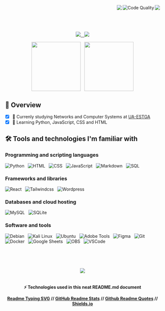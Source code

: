 <!-- Welcome text and badges -->
<div align="center">
  <img align="right" src="https://pageview.vercel.app/?github_user=afaa97" />
  <img align="right" src="https://img.shields.io/badge/code%20quality-A%20for%20effort-success" alt="Code Quality" />
  <img align="right" src="https://readme-typing-svg.herokuapp.com?font=Secular+One&size=30&duration=2500&color=ADBAC7&center=true&vCenter=true&width=500&lines=Hello+world!%F0%9F%91%8B+;My+name+is+Andrew;Nice+to+meet+you!" />
</div>

<br>
<h1></h1>
<br/>

<!-- Social media links -->
<p align="center">
  <a href="https://www.google.com/search?q=not+yet" target="_blank">
    <img src="https://img.shields.io/badge/»-LinkedIn-%230077B5?style=for-the-badge&logo=linkedin&logoColor=white&color=black"> &nbsp;
  </a> 
  <a href="https://discord.com/users/234263075081945090" target="_blank">
   <img src="https://img.shields.io/badge/»-Discord-7289DA?style=for-the-badge&logo=discord&logoColor=white&color=black">
  </a> 
</p>

<!-- Stats and programming languages -->
<div align="center">
  <img height="160px" src="https://github-readme-stats.vercel.app/api?username=afaa97&show_icons=true&title_color=0cf574&text_color=ffffff&icon_color=0cf574&bg_color=09131b&include_all_commits=true&count_private=true&hide_border=true&border_radius=10" /> &nbsp;
  <img height="160px" src="https://github-readme-stats.vercel.app/api/top-langs/?username=afaa97&layout=compact&hide=dockerfile,shell&langs_count=7&title_color=0cf574&text_color=ffffff&bg_color=09131b&hide_border=true&border_radius=6" />
</div>

## 📝 Overview

- [x] 🔭 Currenly studying Networks and Computer Systems at [UA-ESTGA](https://www.ua.pt/pt/estga/)
- [x] 🌱 Learning Python, JavaScript, CSS and HTML

## 🛠️ Tools and technologies I'm familiar with

### Programming and scripting languages

<p>
    <img alt="Python" src="https://img.shields.io/badge/»-Python-14354C.svg?logo=python&logoColor=white&color=blue"> &nbsp;
      <img alt="HTML" src="https://img.shields.io/badge/»-HTML-E34F26.svg?logo=html5&logoColor=white&color=blue"> &nbsp;
    <img alt="CSS" src="https://img.shields.io/badge/»-CSS-1572B6.svg?logo=css3&logoColor=white&color=blue"> &nbsp;
    <img alt="JavaScript" src="https://img.shields.io/badge/»-JavaScript-F7DF1E.svg?logo=javascript&logoColor=white&color=blue"> &nbsp;
    <img alt="Markdown" src="https://img.shields.io/badge/»-Markdown-000000.svg?logo=markdown&logoColor=white&color=blue"> &nbsp;
    <img alt="SQL" src="https://custom-icon-badges.herokuapp.com/badge/»-SQL-025E8C.svg?logo=database&logoColor=white&color=blue">
</p>

### Frameworks and libraries

<p>
    <img alt="React" src="https://img.shields.io/badge/»-React-20232a.svg?logo=react&logoColor=white&color=2bbc8a"> &nbsp;
    <img alt="Tailwindcss" src="https://img.shields.io/badge/»-Tailwindcss-013243.svg?logo=tailwindcss&logoColor=white&color=2bbc8a"> &nbsp;
    <img alt="Wordpress" src="https://img.shields.io/badge/»-Wordpress-21759B?logo=wordpress&logoColor=white&color=2bbc8a">
</p>

### Databases and cloud hosting

<p>
    <img alt="MySQL" src="https://img.shields.io/badge/»-MySQL-00f.svg?logo=mysql&logoColor=white&color=yellow"> &nbsp;
    <img alt="SQLite" src ="https://img.shields.io/badge/»-SQLite-07405e.svg?logo=sqlite&logoColor=white&color=yellow">
</p>

### Software and tools

<p>
    <img alt="Debian" src="https://img.shields.io/badge/»-Debian-informational?style=flat&logo=debian&logoColor=white&color=red"> &nbsp;
    <img alt="Kali Linux" src="https://img.shields.io/badge/»-Kali%20Linux-informational?style=flat&logo=kali-linux&logoColor=white&color=red"> &nbsp;
    <img alt="Ubuntu" src="https://img.shields.io/badge/»-Ubuntu-informational?style=flat&logo=ubuntu&logoColor=white&color=red"> &nbsp;  
    <img alt="Adobe Tools" src="https://img.shields.io/badge/»-Adobe%20Tools-informational?logo=adobe&logoColor=white&color=red"> &nbsp;
    <img alt="Figma" src="https://img.shields.io/badge/»-Figma-informational?logo=figma&logoColor=white&color=red"> &nbsp;
    <img alt="Git" src="https://img.shields.io/badge/»-Git-F05033.svg?logo=git&logoColor=white&color=red"> &nbsp;
    <img alt="Docker" src="https://img.shields.io/badge/»-Docker-informational?logo=docker&logoColor=white&color=red"> &nbsp;
    <img alt="Google Sheets" src="https://img.shields.io/badge/»-Google%20Sheets-34A853.svg?logo=google%20sheets&logoColor=white&color=red"> &nbsp;
    <img alt="OBS" src="https://img.shields.io/badge/»-OBS-302E31?logo=obs-studio&logoColor=white&color=red"> &nbsp;
    <img alt="VSCode" src="https://img.shields.io/badge/»-VSCode-0078d7.svg?logo=visual-studio-code&logoColor=white&color=red">
</p> 

<br/><br><br>

<!-- Quotes -->
<div align="center">
  <img src="https://quotes-github-readme.vercel.app/api?type=horizontal&theme=dark" />
</div>

<br>

<!-- Technologies Used -->
<div align="center">
  <h4>
    ⚡ Technologies used in this neat README.md document<p></p>
    <a href="https://github.com/DenverCoder1/readme-typing-svg" target="_blank">Readme Typing SVG</a> // 
    <a href="https://github.com/anuraghazra/github-readme-stats" target="_blank">GitHub Readme Stats</a> //
    <a href="https://github.com/PiyushSuthar/github-readme-quotes" target="_blank">Github Readme Quotes</a> //
    <a href="https://shields.io/" target="_blank">Shields.io</a>
   </h4>
</div>
